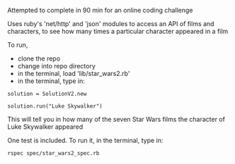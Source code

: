 Attempted to complete in 90 min for an online coding challenge

Uses ruby's 'net/http' and 'json' modules to access an API of films and characters, to see how many times a particular character appeared in a film

To run, 

- clone the repo
- change into repo directory
- in the terminal, load 'lib/star_wars2.rb'
- in the terminal, type in:

```solution = SolutionV2.new```

```solution.run("Luke Skywalker")```

This will tell you in how many of the seven Star Wars films the character of Luke Skywalker appeared

One test is included. To run it, in the terminal, type in:

```rspec spec/star_wars2_spec.rb```
